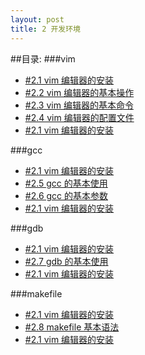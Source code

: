 ```yaml
---
layout: post
title: 2 开发环境 
---
```

##目录:
###vim
<ul>
<li> <a href="/post/02/2.1.html">#2.1 vim 编辑器的安装</a> </li>
<li> <a href="/post/02/2.2.html">#2.2 vim 编辑器的基本操作</a> </li>
<li> <a href="/post/02/2.3.html">#2.3 vim 编辑器的基本命令</a> </li>
<li> <a href="/post/02/2.4.html">#2.4 vim 编辑器的配置文件</a> </li>
<li> <a href="/post/02/2.1.html">#2.1 vim 编辑器的安装</a> </li>
</ul>
###gcc
<ul>
<li> <a href="/post/02/2.1.html">#2.1 vim 编辑器的安装</a> </li>
<li> <a href="/post/02/2.5.html">#2.5 gcc 的基本使用</a> </li>
<li> <a href="/post/02/2.6.html">#2.6 gcc 的基本参数</a> </li>
<li> <a href="/post/02/2.1.html">#2.1 vim 编辑器的安装</a> </li>
</ul>
###gdb
<ul>
<li> <a href="/post/02/2.1.html">#2.1 vim 编辑器的安装</a> </li>
<li> <a href="/post/02/2.7.html">#2.7 gdb 的基本使用</a> </li>
<li> <a href="/post/02/2.1.html">#2.1 vim 编辑器的安装</a> </li>
</ul>
###makefile
<ul>
<li> <a href="/post/02/2.1.html">#2.1 vim 编辑器的安装</a> </li>
<li> <a href="/post/02/2.8.html">#2.8 makefile 基本语法</a> </li>
<li> <a href="/post/02/2.1.html">#2.1 vim 编辑器的安装</a> </li>
</ul>
